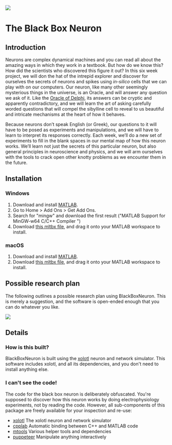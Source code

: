![](https://user-images.githubusercontent.com/6005346/110253783-26393680-7f5a-11eb-90f9-9fe4ddd8aca9.png)

# The Black Box Neuron

## Introduction 

Neurons are complex dynamical machines and you can read all about the amazing ways in which they work in a textbook. 
But how do we know this? How did the scientists who discovered this figure it out? 
In this six week project, we will don the hat of the intrepid explorer and discover for ourselves the secrets of neurons and spikes using 
*in-silico* cells that we can play with on our computers. 
Our neuron, like many other seemingly mysterious things in the universe, is an Oracle, and will answer any question we ask of it. 
Like the [Oracle of Delphi](https://en.wikipedia.org/wiki/Oracle), its answers can be cryptic and apparently contradictory, 
and we will learn the art of asking carefully worded questions that will compel the sibylline cell to reveal
to us beautiful and intricate mechanisms at the heart of how it behaves.


Because neurons don’t speak English (or Greek), our questions to it will have to be posed as experiments and manipulations, 
and we will have to learn to interpret its responses correctly. 
Each week, we’ll do a new set of experiments to fill in the blank spaces in our mental map of how this neuron works. 
We’ll learn not just the secrets of this particular neuron, but also general principles in neuroscience and physics, 
and we will arm ourselves with the tools to crack open other knotty problems as we encounter them in the future.


## Installation


### Windows

1. Download and install [MATLAB](https://www.mathworks.com/products/matlab.html).
2. Go to Home > Add Ons > Get Add Ons. 
4. Search for "mingw" and download the first result ("MATLAB Support for MinGW-w64 C/C++ Compiler ")
5. Download [this mltbx file](https://github.com/sg-s/black-box-neuron-public/releases/latest), and drag it onto your MATLAB workspace to install. 

### macOS

1. Download and install [MATLAB](https://www.mathworks.com/products/matlab.html).
5. Download [this mltbx file](https://github.com/sg-s/black-box-neuron-public/releases/latest), and drag it onto your MATLAB workspace to install. 


## Possible research plan

The following outlines a possible research plan using BlackBoxNeuron. This is merely a suggestion, and the software is open-ended enough that you can do whatever you like. 

![](https://user-images.githubusercontent.com/6005346/110253657-85e31200-7f59-11eb-8872-59b41f73033c.png)



## Details

### How is this built?

BlackBoxNeuron is built using the [xolotl](https://github.com/sg-s/xolotl) neuron and network simulator. This software includes xolotl, and all its dependencies, and you don't need to install anything else. 

### I can't see the code! 

The code for the black box neuron is deliberately obfuscated. You're supposed to discover how this neuron works by doing electrophysiology experiments, not by reading the code. However, all sub-components of this package are freely available for your inspection and re-use:

- [xolotl](https://github.com/sg-s/xolotl) The xolotl neuron and network simulator
- [cpplab](https://github.com/sg-s/cpplab) Automatic binding between C++ and MATLAB code
- [mtools](https://github.com/sg-s/srinivas.gs_mtools) Various helper tools and dependencies 
- [puppeteer](https://github.com/sg-s/puppeteer) Manipulate anything interactively 

